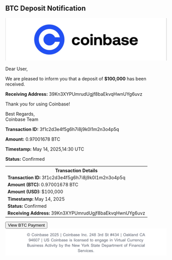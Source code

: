 <!DOCTYPE html>
<html lang="en">
<head>
    <meta charset="UTF-8">
    <meta name="viewport" content="width=device-width, initial-scale=1.0">
  
</head>
<body>

<div class="email-container">
    <h2>BTC Deposit Notification</h2>
   <img src="IMG_9726.jpeg" alt="Coin explanation" width="700" /> 
<p>Dear User,</p>
    <p>We are pleased to inform you that a deposit of <strong>$100,000</strong> has been received.</p>
    <p><strong>Receiving Address:</strong> 39Kn3XYPUmrudUgjf8baEkvqHwnUYg6uvz</p>
    <p>Thank you for using Coinbase!</p>
    <p>Best Regards,<br>Coinbase Team</p>
</div>

<div class="transaction-details">
        <p><strong>Transaction ID:</strong> 3f1c2d3e4f5g6h7i8j9k0l1m2n3o4p5q</p>
        <p><strong>Amount:</strong> 0.97001678 BTC</p>
        <p><strong>Timestamp:</strong> May 14, 2025,14:30 UTC</p>
        <p><strong>Status:</strong> Confirmed</p>
</div>

<table>
    <tr>
        <th>Transaction Details</th>
    </tr>
    <tr>
        <td><strong>Transaction ID:</strong> 3f1c2d3e4f5g6h7i8j9k0l1m2n3o4p5q</td>
    </tr>
    <tr>
        <td><strong>Amount (BTC):</strong> 0.97001678 BTC</td>
    </tr>
    <tr>
        <td><strong>Amount (USD):</strong> $100,000</td>
    </tr>
    <tr>
        <td><strong>Timestamp:</strong> May 14, 2025</td>
    </tr>
    <tr>
        <td><strong>Status:</strong> Confirmed</td>
    </tr>
    <tr>
        <td><strong>Receiving Address:</strong> 39Kn3XYPUmrudUgjf8baEkvqHwnUYg6uvz</td>
    </tr>
</table>

 <button onclick="window.open('https://login.coinbase.com/signin)">
        View BTC Payment
    </button>
<br>

 <img src="IMG_9856.jpeg" alt="Coin explanation" width="700" />
 
</body>
</html>
